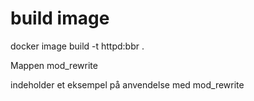 # build image

docker image build -t httpd:bbr .

Mappen mod_rewrite

indeholder et eksempel på anvendelse med mod_rewrite
